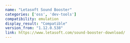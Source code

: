 ```yaml
---
name: "Letasoft Sound Booster"
categories: ['oss', 'dev-tools']
compatibility: emulation
display_result: "Compatible"
version_from: "1.12.0.538"
link: https://www.letasoft.com/sound-booster-download/
---
```

